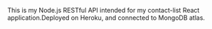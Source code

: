 This is my Node.js RESTful API intended for my contact-list React application.Deployed on Heroku, and connected to MongoDB atlas.

